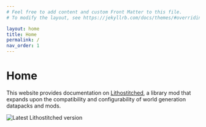 ```yaml
---
# Feel free to add content and custom Front Matter to this file.
# To modify the layout, see https://jekyllrb.com/docs/themes/#overriding-theme-defaults

layout: home
title: Home
permalink: /
nav_order: 1
---
```


# Home

This website provides documentation on [Lithostitched](https://modrinth.com/mod/lithostitched), a library mod that expands upon the compatibility and configurability of world generation datapacks and mods. 

![Latest Lithostitched version](https://img.shields.io/badge/dynamic/json?url=https%3A%2F%2Fapi.modrinth.com%2Fv2%2Fproject%2Flithostitched%2Fversion&query=%24.0.version_number&label=Latest%20Version&color=5da28d)
